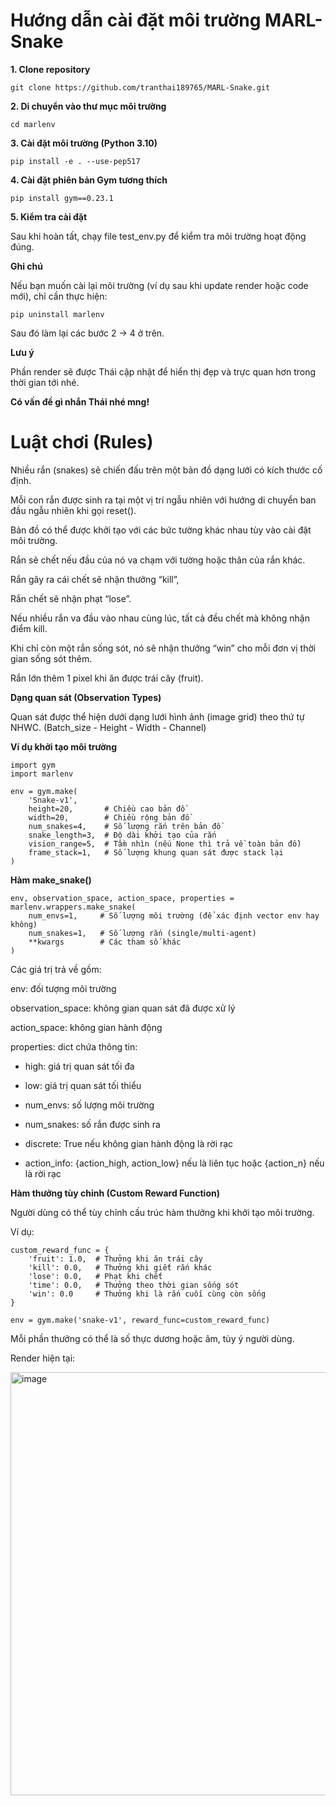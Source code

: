 # Hướng dẫn cài đặt môi trường MARL-Snake

**1. Clone repository**
```
git clone https://github.com/tranthai189765/MARL-Snake.git
```
**2. Di chuyển vào thư mục môi trường**
```
cd marlenv
```
**3. Cài đặt môi trường (Python 3.10)**
```
pip install -e . --use-pep517
```
**4. Cài đặt phiên bản Gym tương thích**
```
pip install gym==0.23.1
```
**5. Kiểm tra cài đặt**

Sau khi hoàn tất, chạy file test_env.py để kiểm tra môi trường hoạt động đúng.

**Ghi chú**

Nếu bạn muốn cài lại môi trường (ví dụ sau khi update render hoặc code mới), chỉ cần thực hiện:
```
pip uninstall marlenv
```

Sau đó làm lại các bước 2 → 4 ở trên.

**Lưu ý**

Phần render sẽ được Thái cập nhật để hiển thị đẹp và trực quan hơn trong thời gian tới nhé. 

**Có vấn đề gì nhắn Thái nhé mng!**


# Luật chơi (Rules)

Nhiều rắn (snakes) sẽ chiến đấu trên một bản đồ dạng lưới có kích thước cố định.

Mỗi con rắn được sinh ra tại một vị trí ngẫu nhiên với hướng di chuyển ban đầu ngẫu nhiên khi gọi reset().

Bản đồ có thể được khởi tạo với các bức tường khác nhau tùy vào cài đặt môi trường.

Rắn sẽ chết nếu đầu của nó va chạm với tường hoặc thân của rắn khác.

Rắn gây ra cái chết sẽ nhận thưởng “kill”,

Rắn chết sẽ nhận phạt “lose”.

Nếu nhiều rắn va đầu vào nhau cùng lúc, tất cả đều chết mà không nhận điểm kill.

Khi chỉ còn một rắn sống sót, nó sẽ nhận thưởng “win” cho mỗi đơn vị thời gian sống sót thêm.

Rắn lớn thêm 1 pixel khi ăn được trái cây (fruit).

**Dạng quan sát (Observation Types)**

Quan sát được thể hiện dưới dạng lưới hình ảnh (image grid) theo thứ tự NHWC. (Batch_size - Height - Width - Channel)

**Ví dụ khởi tạo môi trường**
```
import gym
import marlenv

env = gym.make(
    'Snake-v1',
    height=20,       # Chiều cao bản đồ
    width=20,        # Chiều rộng bản đồ
    num_snakes=4,    # Số lượng rắn trên bản đồ
    snake_length=3,  # Độ dài khởi tạo của rắn
    vision_range=5,  # Tầm nhìn (nếu None thì trả về toàn bản đồ)
    frame_stack=1,   # Số lượng khung quan sát được stack lại
)
```

**Hàm make_snake()**
```
env, observation_space, action_space, properties = marlenv.wrappers.make_snake(
    num_envs=1,     # Số lượng môi trường (để xác định vector env hay không)
    num_snakes=1,   # Số lượng rắn (single/multi-agent)
    **kwargs        # Các tham số khác
)
```

Các giá trị trả về gồm:

env: đối tượng môi trường

observation_space: không gian quan sát đã được xử lý

action_space: không gian hành động

properties: dict chứa thông tin:

+ high: giá trị quan sát tối đa

+ low: giá trị quan sát tối thiểu

+ num_envs: số lượng môi trường

+ num_snakes: số rắn được sinh ra

+ discrete: True nếu không gian hành động là rời rạc

+ action_info: {action_high, action_low} nếu là liên tục hoặc {action_n} nếu là rời rạc

**Hàm thưởng tùy chỉnh (Custom Reward Function)**

Người dùng có thể tùy chỉnh cấu trúc hàm thưởng khi khởi tạo môi trường.

Ví dụ:
```
custom_reward_func = {
    'fruit': 1.0,  # Thưởng khi ăn trái cây
    'kill': 0.0,   # Thưởng khi giết rắn khác
    'lose': 0.0,   # Phạt khi chết
    'time': 0.0,   # Thưởng theo thời gian sống sót
    'win': 0.0     # Thưởng khi là rắn cuối cùng còn sống
}

env = gym.make('snake-v1', reward_func=custom_reward_func)
```

Mỗi phần thưởng có thể là số thực dương hoặc âm, tùy ý người dùng.




Render hiện tại:

<img width="619" height="677" alt="image" src="https://github.com/user-attachments/assets/24cb4833-27b2-4b07-bd41-8cec943e6f7f" />


